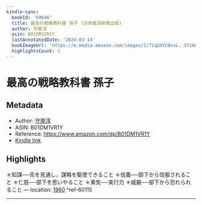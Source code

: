 ```yaml
---
kindle-sync:
  bookId: '60646'
  title: 最高の戦略教科書 孫子 (日本経済新聞出版)
  author: 守屋淳
  asin: B01DM1VR1Y
  lastAnnotatedDate: '2024-03-14'
  bookImageUrl: 'https://m.media-amazon.com/images/I/71qG4YCBvxL._SY160.jpg'
  highlightsCount: 1
---
```

# 最高の戦略教科書 孫子
## Metadata
* Author: [守屋淳](https://www.amazon.comundefined)
* ASIN: B01DM1VR1Y
* Reference: https://www.amazon.com/dp/B01DM1VR1Y
* [Kindle link](kindle://book?action=open&asin=B01DM1VR1Y)

## Highlights
＊知謀──先を見通し、謀略を駆使できること ＊信義──部下から信服されること ＊仁慈──部下を思いやること ＊勇気──実行力 ＊威厳──部下から恐れられること — location: [1960](kindle://book?action=open&asin=B01DM1VR1Y&location=1960) ^ref-60115

---
